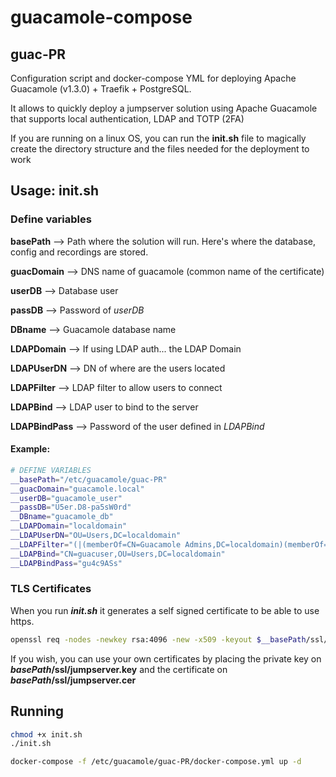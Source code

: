 # guacamole-compose
## guac-PR
Configuration script and docker-compose YML for deploying Apache Guacamole (v1.3.0) + Traefik + PostgreSQL.

It allows to quickly deploy a jumpserver solution using Apache Guacamole that supports local authentication, LDAP and TOTP (2FA)

If you are running on a linux OS, you can run the **init.sh** file to magically create the directory structure and the files needed for the deployment to work

## Usage: init.sh
### Define variables
**basePath** --> Path where the solution will run. Here's where the database, config and recordings are stored.

**guacDomain** --> DNS name of guacamole (common name of the certificate)

**userDB** --> Database user

**passDB** --> Password of *userDB*

**DBname** --> Guacamole database name

**LDAPDomain** --> If using LDAP auth... the LDAP Domain

**LDAPUserDN** --> DN of where are the users located

**LDAPFilter** --> LDAP filter to allow users to connect

**LDAPBind** --> LDAP user to bind to the server

**LDAPBindPass** --> Password of the user defined in *LDAPBind*

#### Example:
```bash
# DEFINE VARIABLES
__basePath="/etc/guacamole/guac-PR"
__guacDomain="guacamole.local"
__userDB="guacamole_user"
__passDB="U5er.D8-pa5sW0rd"
__DBname="guacamole_db"
__LDAPDomain="localdomain"
__LDAPUserDN="OU=Users,DC=localdomain"
__LDAPFilter="(|(memberOf=CN=Guacamole Admins,DC=localdomain)(memberOf=CN=Guacamole Users,DC=localdomain))"
__LDAPBind="CN=guacuser,OU=Users,DC=localdomain"
__LDAPBindPass="gu4c9ASs"
```

### TLS Certificates
When you run ***init.sh*** it generates a self signed certificate to be able to use https.
```bash
openssl req -nodes -newkey rsa:4096 -new -x509 -keyout $__basePath/ssl/jumpserver.key -out $__basePath/ssl/jumpserver.cer -subj "/CN=$__guacDomain" -days 398
```

If you wish, you can use your own certificates by placing the private key on ***basePath*/ssl/jumpserver.key** and the certificate on ***basePath*/ssl/jumpserver.cer**


## Running

```bash
chmod +x init.sh
./init.sh

docker-compose -f /etc/guacamole/guac-PR/docker-compose.yml up -d
```
